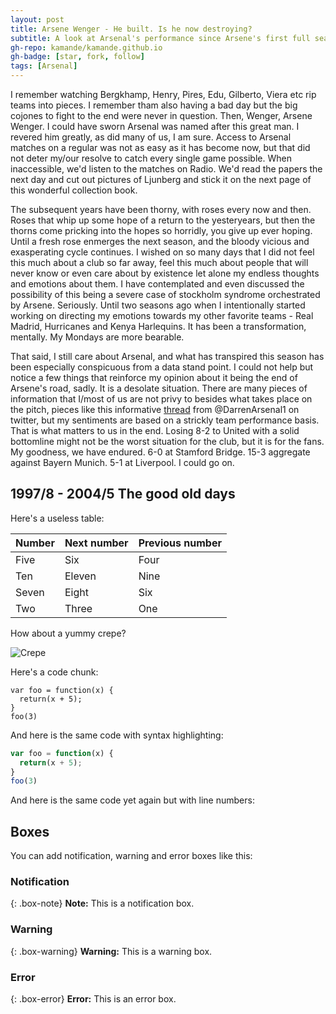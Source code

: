 ```yaml
---
layout: post
title: Arsene Wenger - He built. Is he now destroying?
subtitle: A look at Arsenal's performance since Arsene's first full season in charge
gh-repo: kamande/kamande.github.io
gh-badge: [star, fork, follow]
tags: [Arsenal]
---
```


I remember watching Bergkhamp, Henry, Pires, Edu, Gilberto, Viera etc rip teams into pieces. I remember tham also having a bad day but the big cojones to fight to the end were never in question. Then, Wenger, Arsene Wenger. I could have sworn Arsenal was named after this great man. I revered him greatly, as did many of us, I am sure. Access to Arsenal matches on a regular was not as easy as it has become now, but that did not deter my/our resolve to catch every single game possible. When inaccessible, we'd listen to the matches on Radio. We'd read the papers the next day and cut out pictures of Ljunberg and stick it on the next page of this wonderful collection book.

The subsequent years have been thorny, with roses every now and then. Roses that whip up some hope of a return to the yesteryears, but then the thorns come pricking into the hopes so horridly, you give up ever hoping. Until a fresh rose enmerges the next season, and the bloody vicious and exasperating cycle continues. I wished on so many days that I did not feel this much about a club so far away, feel this much about people that will never know or even care about by existence let alone my endless thoughts and emotions about them. I have contemplated and even discussed the possibility of this being a severe case of stockholm syndrome orchestrated by Arsene. Seriously. Until two seasons ago when I intentionally started working on directing my emotions towards my other favorite teams - Real Madrid, Hurricanes and Kenya Harlequins. It has been a transformation, mentally. My Mondays are more bearable.

That said, I still care about Arsenal, and what has transpired this season has been especially conspicuous from a data stand point. I could not help but notice a few things that reinforce my opinion about it being the end of Arsene's road, sadly. It is a desolate situation. There are many pieces of information that I/most of us are not privy to besides what takes place on the pitch, pieces like this informative [thread](https://twitter.com/DarrenArsenal1/status/969514628056264705) from @DarrenArsenal1 on twitter, but my sentiments are based on a strickly team performance basis. That is what matters to us in the end. Losing 8-2 to United with a solid bottomline might not be the worst situation for the club, but it is for the fans. My goodness, we have endured. 6-0 at Stamford Bridge. 15-3 aggregate against Bayern Munich. 5-1 at Liverpool. I could go on.

## 1997/8 - 2004/5 The good old days


Here's a useless table:

| Number | Next number | Previous number |
| :------ |:--- | :--- |
| Five | Six | Four |
| Ten | Eleven | Nine |
| Seven | Eight | Six |
| Two | Three | One |


How about a yummy crepe?

![Crepe](http://s3-media3.fl.yelpcdn.com/bphoto/cQ1Yoa75m2yUFFbY2xwuqw/348s.jpg)

Here's a code chunk:

~~~
var foo = function(x) {
  return(x + 5);
}
foo(3)
~~~

And here is the same code with syntax highlighting:

```javascript
var foo = function(x) {
  return(x + 5);
}
foo(3)
```

And here is the same code yet again but with line numbers:

## Boxes
You can add notification, warning and error boxes like this:

### Notification

{: .box-note}
**Note:** This is a notification box.

### Warning

{: .box-warning}
**Warning:** This is a warning box.

### Error

{: .box-error}
**Error:** This is an error box.


